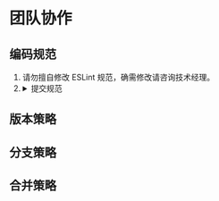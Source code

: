 # 团队协作

## 编码规范

1. 请勿擅自修改 ESLint 规范，确需修改请咨询技术经理。
2. <details><summary>提交规范</summary>
    <p>基本格式：</p>
    <div style="background-color: rgba(0,100,125,0.22);">
       &lt;type&gt;[optional scope]: &lt;description&gt;<br/>
       [optional body]<br/>
       [optional footer(s)]<br/>
       -------------------- 翻译 --------------------<br/>
       &lt;类型&gt;[可选 范围]: &lt;描述&gt;<br/>
       [可选 正文]<br/>
       [可选 脚注]<br/>
    </div>
    <table>
        <thead>
            <tr>
                <th>格式</th>
                <th>说明</th>
                <th>备注</th>
            </tr>
        </thead>
        <tbody>
            <tr>
                <td>type 类型</td>
                <td>可选类型如下 <br />
                    build: 构建工具、依赖相关配置变更 <br />
                    ci: 持续集成配置、脚本修改 <br />
                    docs: 文档变更 <br />
                    feat: 新功能 <br />
                    fix: 缺陷修复 <br />
                    perf: 提高性能 <br />
                    refactor: 优化、重构 <br />
                    revert：还原 <br />
                    style: 代码格式（空格、格式化 等） <br />
                    test: 添加、修改测试代码 <br />
                    chore: 杂项，不修改源代码的其他修改
                </td>
                <td></td>
            </tr>
            <tr>
                <td>scope 范围</td>
                <td>修改范围</td>
                <td>分层、业务等范围</td>
            </tr>
            <tr>
                <td>description 描述</td>
                <td>简短描述，概括本次提交内容</td>
                <td>控制在 50 个字符以内的祈使句</td>
            </tr>
            <tr>
                <td>body 正文</td>
                <td>详细描述</td>
                <td>建议 72 个字符换行，描述"是什么"和"为什么"，不描述"如何做"</td>
            </tr>
            <tr>
                <td>footer(s) 脚注</td>
                <td>关联 issue，禅道需求（S）、缺陷（B）</td>
                <td></td>
            </tr>
        </tbody>
    </table>
   </details>

## 版本策略

## 分支策略

## 合并策略
